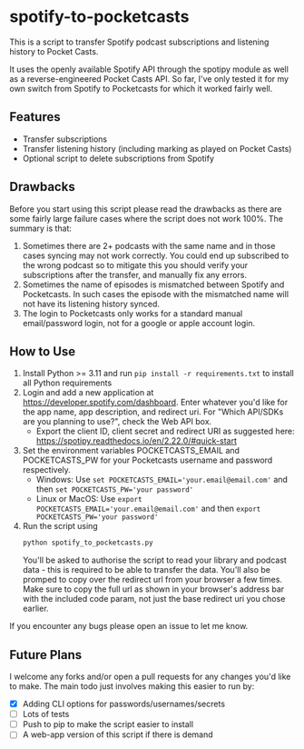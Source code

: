 # spotify-to-pocketcasts

This is a script to transfer Spotify podcast subscriptions and listening
history to Pocket Casts.

It uses the openly available Spotify API through the spotipy
module as well as a reverse-engineered Pocket Casts API. So far, I've only tested it for my own switch from Spotify to Pocketcasts for which it worked fairly well.

## Features
- Transfer subscriptions
- Transfer listening history (including marking as played on Pocket Casts)
- Optional script to delete subscriptions from Spotify

## Drawbacks

Before you start using this script please read the drawbacks as there
are some fairly large failure cases where the script does not work 100%. 
The summary is that:

1. Sometimes there are 2+ podcasts with the same name and in those cases
syncing may not work correctly. You could end up subscribed to the wrong podcast
so to mitigate this you should verify your subscriptions after the transfer, and
manually fix any errors.
2. Sometimes the name of episodes is mismatched between Spotify and Pocketcasts.
In such cases the episode with the mismatched name will not have its listening
history synced.
3. The login to Pocketcasts only works for a standard manual email/password login,
not for a google or apple account login.

## How to Use
1. Install Python >= 3.11 and run `pip install -r requirements.txt` to install all Python requirements
2. Login and add a new application at https://developer.spotify.com/dashboard. Enter whatever you'd like for the app name, app description, and redirect uri. For "Which API/SDKs are you planning to use?", check the Web API box.
   - Export the client ID, client secret and redirect URI as suggested here: https://spotipy.readthedocs.io/en/2.22.0/#quick-start
3. Set the environment variables POCKETCASTS_EMAIL and POCKETCASTS_PW for your Pocketcasts username and password respectively.
    - Windows: Use `set POCKETCASTS_EMAIL='your.email@email.com'` and then `set POCKETCASTS_PW='your password'`
    - Linux or MacOS: Use `export POCKETCASTS_EMAIL='your.email@email.com'` and then `export POCKETCASTS_PW='your password'`
4. Run the script using 
   ```bash
   python spotify_to_pocketcasts.py
   ```
   You'll be asked to authorise the script to read your library and podcast data - this is required to be able to transfer the data.
   You'll also be promped to copy over the redirect url from your browser a few times. Make sure to copy the full url as shown in
   your browser's address bar with the included code param, not just the base redirect uri you chose earlier.

If you encounter any bugs please open an issue to let me know.

## Future Plans
I welcome any forks and/or open a pull requests for any changes you'd like to make. The main todo just involves making this easier to run by:
- [x] Adding CLI options for passwords/usernames/secrets
- [ ] Lots of tests
- [ ] Push to pip to make the script easier to install
- [ ] A web-app version of this script if there is demand
